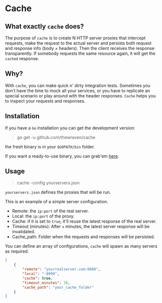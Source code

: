 # Cache

## What exactly `cache` does?

The purpose of `cache` is to create N HTTP server proxies that intercept requests, make the request to the actual server and persists both request and response info (body + headers). Then the client receives the response transparently. If somebody requests the same resource again, it will get
the `cached` response.

## Why?

With `cache`, you can make quick n' dirty integration tests. Sometimes you don't have the time to mock all your services, or you have to replicate an special scenario or play around with the header responses. `Cache` helps you to inspect your requests and responses.

## Installation

If you have a `Go` installation you can get the development version:

> go get -u github.com/thewraven/cache

the fresh binary is in your `$GOPATH/bin` folder.


If you want a ready-to-use binary, you can grab'em [here](https://github.com/thewraven/cache/releases).

## Usage

> cache -config yourservers.json

`yourservers.json` defines the proxies that will be run.

This is an example of a simple server configuration.

* Remote: the `ip:port` of the real server.
* Local: the `ip:port` of the proxy.
* Cache: if it is set to `true`, it'll reuse the latest response of the real server.
* Timeout (minutes): After `x` minutes, the latest server response will be invalidated.
* Cache_path: Folder when the requests and responses will be persisted.

You can define an array of configurations, `cache` will spawn as many servers as required.

```json
[
    {
        "remote": "yourrealserver.com:8888",
        "local": ":9999",
        "cache": true,
        "timeout_minutes": 10,
        "cache_path": "your_cache_folder"
    }
]
```
